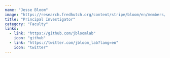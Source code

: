 ```yaml
---
name: "Jesse Bloom"
image: "https://research.fredhutch.org/content/stripe/bloom/en/members/_jcr_content/par/labmember/image.img.jpg/1540125095310.jpg"
title: "Principal Investigator"
category: "Faculty"
links:
  - link: "https://github.com/jbloomlab"
    icon: "github"
  - link: "https://twitter.com/jbloom_lab?lang=en"
    icon: "twitter"
---
```

